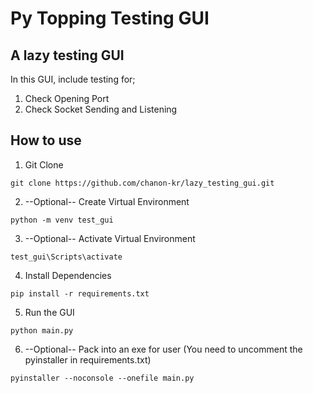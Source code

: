 # Py Topping Testing GUI

## A lazy testing GUI
In this GUI, include testing for;
1. Check Opening Port
2. Check Socket Sending and Listening

## How to use
1. Git Clone

```git clone https://github.com/chanon-kr/lazy_testing_gui.git```

2. --Optional-- Create Virtual Environment

```python -m venv test_gui```

3. --Optional-- Activate Virtual Environment

```test_gui\Scripts\activate```

4. Install Dependencies

```pip install -r requirements.txt```

5. Run the GUI

```python main.py```

6. --Optional-- Pack into an exe for user (You need to uncomment the pyinstaller in requirements.txt)

```pyinstaller --noconsole --onefile main.py```